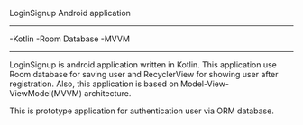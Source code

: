 LoginSignup
Android application

--------------------------------------------------------------------
-Kotlin
-Room Database
-MVVM

--------------------------------------------------------------------
LoginSignup is android application written in Kotlin. This application use Room database for saving user and RecyclerView for showing user after registration.
Also, this application is based on Model-View-ViewModel(MVVM) architecture. 

This is prototype application for authentication user via ORM database.
